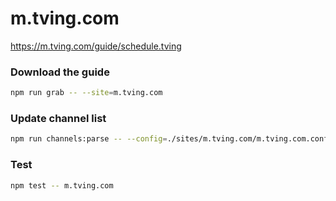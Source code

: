 # m.tving.com

https://m.tving.com/guide/schedule.tving

### Download the guide

```sh
npm run grab -- --site=m.tving.com
```

### Update channel list

```sh
npm run channels:parse -- --config=./sites/m.tving.com/m.tving.com.config.js --output=./sites/m.tving.com/m.tving.com.channels.xml
```

### Test

```sh
npm test -- m.tving.com
```
